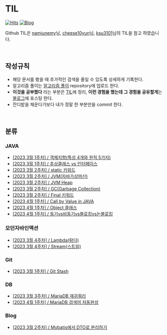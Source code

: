 # TIL

[![Hits](https://hits.seeyoufarm.com/api/count/incr/badge.svg?url=https://github.com/hjun-park/TIL)](https://hits.seeyoufarm.com/)
[![Blog](https://img.shields.io/badge/Blog-nathan_개발_블로그-green.svg)](https://blossom6729.tistory.com/)

Github TIL은 [namjunemy](https://github.com/namjunemy/)님, [cheese10yun](https://github.com/cheese10yun/)님, [ksu3101](https://github.com/ksu3101/)님의 TIL을 참고 하였습니다.

<br />

## 작성규칙
- 해당 문서를 봤을 때 추가적인 검색을 줄일 수 있도록 상세하게 기록한다.
- 알고리즘 풀이는 [알고리즘 풀이](https://github.com/hjun-park/Coding-test-self-study) repository에 업로드 한다. 
- **이것을 공부했다** 라는 부분은 [TIL](https://github.com/hjun-park/TIL)에 정리, **이런 경험을 했는데 그 경험을 공유할게**는 [블로그](https://blossom6729.tistory.com)에 포스팅 한다.
- 잔디밭을 채운다기보다 내가 정말 한 부분만을 commit 한다.


<br />

## 분류

### JAVA
- [[2023 3월 1주차] / 객체지향(특성 4개와 원칙 5가지)](https://github.com/hjun-park/TIL/blob/main/java/%EA%B0%9D%EC%B2%B4%EC%A7%80%ED%96%A5(%ED%8A%B9%EC%84%B1%204%EA%B0%9C%EC%99%80%20%EC%9B%90%EC%B9%99%205%EA%B0%80%EC%A7%80).md)
- [[2023 3월 1주차] / 추상클래스 vs 인터페이스](https://github.com/hjun-park/TIL/blob/main/java/%EC%B6%94%EC%83%81%ED%81%B4%EB%9E%98%EC%8A%A4%20vs%20%EC%9D%B8%ED%84%B0%ED%8E%98%EC%9D%B4%EC%8A%A4.md)
- [[2023 3월 2주차] / static 키워드](https://github.com/hjun-park/TIL/blob/main/java/Static%20%ED%82%A4%EC%9B%8C%EB%93%9C.md)
- [[2023 3월 2주차] / JVM(자바가상머신)](https://github.com/hjun-park/TIL/blob/main/java/JVM(%EC%9E%90%EB%B0%94%EA%B0%80%EC%83%81%EB%A8%B8%EC%8B%A0).md)
- [[2023 3월 2주차] / JVM Heap](https://github.com/hjun-park/TIL/blob/main/java/JVM%20Heap.md)
- [[2023 3월 2주차] / GC(Garbage Collection)](https://github.com/hjun-park/TIL/blob/main/java/GC(Garbage%20Collection).md)
- [[2023 3월 2주차] / Final 키워드](https://github.com/hjun-park/TIL/blob/main/java/Final%20%ED%82%A4%EC%9B%8C%EB%93%9C.md)
- [[2023 4월 1주차] / Call by Value in JAVA](https://github.com/hjun-park/TIL/blob/main/java/Call%20by%20Value%20in%20Java.md)
- [[2023 4월 1주차] / Object 클래스](https://github.com/hjun-park/TIL/blob/main/java/Object.md)
- [[2023 4월 1주차] / 동기vs비동기vs블로킹vs논블로킹](https://github.com/hjun-park/TIL/blob/main/java/Blocking_NonBlocking_Sync_Async.md)


### 모던자바인액션
- [[2023 3월 4주차] / Lambda(람다)](https://github.com/hjun-park/TIL/blob/main/java/%EB%AA%A8%EB%8D%98%EC%9E%90%EB%B0%94%EC%9D%B8%EC%95%A1%EC%85%98/Lambda(%EB%9E%8C%EB%8B%A4).md)
- [[2023 3월 4주차] / Stream(스트림)](https://github.com/hjun-park/TIL/blob/main/java/%EB%AA%A8%EB%8D%98%EC%9E%90%EB%B0%94%EC%9D%B8%EC%95%A1%EC%85%98/Stream.md)


### Git
- [[2023 3월 1주차] / Git Stash](https://github.com/hjun-park/TIL/blob/main/git/git_stash.md)

### DB
- [[2023 3월 3주차] / MariaDB 재귀쿼리](https://github.com/hjun-park/TIL/blob/main/database/%5BMariadb%5D%20With%20clause%20(%EC%9E%AC%EA%B7%80%20%EC%BF%BC%EB%A6%AC).md)
- [[2023 4월 1주차] / MariaDB 검색어 자동완성](https://github.com/hjun-park/TIL/blob/main/database/%5BMariaDB%5D%20%EA%B2%80%EC%83%89%EC%96%B4%20%EC%9E%90%EB%8F%99%EC%99%84%EC%84%B1.md)

### Blog
- [[2023 3월 2주차] / Mybatis에서 DTO로 분리하기](https://blossom6729.tistory.com/32)
